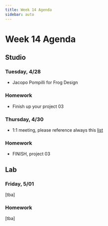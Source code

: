 ```yaml
---
title: Week 14 Agenda
sidebar: auto
---
```


# Week 14 Agenda

## Studio

### Tuesday, 4/28

- Jacopo Pompilli for Frog Design

### Homework

- Finish up your project 03

### Thursday, 4/30

- 1:1 meeting, please reference always this [list](https://docs.google.com/document/d/1ZGfUVxVYqXkTQdXlLVycwDadLDNuwlLrpaY1_ll6zCQ/edit)

### Homework

- FINISH, project 03

## Lab

### Friday, 5/01

[tba]

### Homework

[tba]